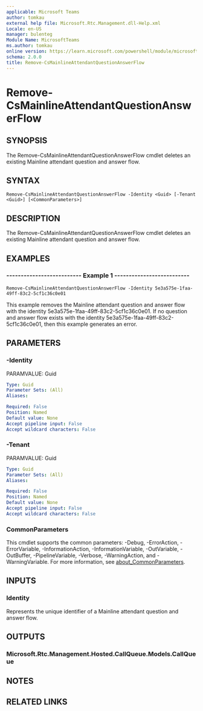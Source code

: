 ```yaml
---
applicable: Microsoft Teams
author: tomkau
external help file: Microsoft.Rtc.Management.dll-Help.xml
Locale: en-US
manager: bulenteg
Module Name: MicrosoftTeams
ms.author: tomkau
online version: https://learn.microsoft.com/powershell/module/microsoftteams/remove-csmainlineattendantquestionanswerflow
schema: 2.0.0
title: Remove-CsMainlineAttendantQuestionAnswerFlow
---
```


# Remove-CsMainlineAttendantQuestionAnswerFlow

## SYNOPSIS
The Remove-CsMainlineAttendantQuestionAnswerFlow cmdlet deletes an existing Mainline attendant question and answer flow.

## SYNTAX

```
Remove-CsMainlineAttendantQuestionAnswerFlow -Identity <Guid> [-Tenant <Guid>] [<CommonParameters>]
```

## DESCRIPTION
The Remove-CsMainlineAttendantQuestionAnswerFlow cmdlet deletes an existing Mainline attendant question and answer flow.

## EXAMPLES

### -------------------------- Example 1 --------------------------
```
Remove-CsMainlineAttendantQuestionAnswerFlow -Identity 5e3a575e-1faa-49ff-83c2-5cf1c36c0e01
```

This example removes the Mainline attendant question and answer flow with the identity 5e3a575e-1faa-49ff-83c2-5cf1c36c0e01. If no question and answer flow exists with the identity 5e3a575e-1faa-49ff-83c2-5cf1c36c0e01, then this example generates an error.

## PARAMETERS

### -Identity
PARAMVALUE: Guid

```yaml
Type: Guid
Parameter Sets: (All)
Aliases:

Required: False
Position: Named
Default value: None
Accept pipeline input: False
Accept wildcard characters: False
```

### -Tenant
PARAMVALUE: Guid

```yaml
Type: Guid
Parameter Sets: (All)
Aliases:

Required: False
Position: Named
Default value: None
Accept pipeline input: False
Accept wildcard characters: False
```

### CommonParameters
This cmdlet supports the common parameters: -Debug, -ErrorAction, -ErrorVariable, -InformationAction, -InformationVariable, -OutVariable, -OutBuffer, -PipelineVariable, -Verbose, -WarningAction, and -WarningVariable. For more information, see [about_CommonParameters](https://go.microsoft.com/fwlink/?LinkID=113216).

## INPUTS

### Identity
Represents the unique identifier of a Mainline attendant question and answer flow.

## OUTPUTS

### Microsoft.Rtc.Management.Hosted.CallQueue.Models.CallQueue

## NOTES

## RELATED LINKS

